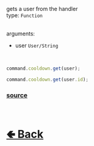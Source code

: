 gets a user from the handler<br>
type: `Function`<br><br>

arguments:
- user `User/String`

<br>

```js
command.cooldown.get(user);

command.cooldown.get(user.id);
```

### [source](https://github.com/shysolocup/noscord.js/blob/main/src/Services/CommandService/custard/CooldownHandle.js)


<br> <h1> [🢀 Back](https://github.com/shysolocup/noscord.js/wiki/Commands.SlashCommand.CooldownHandle) </h1>
